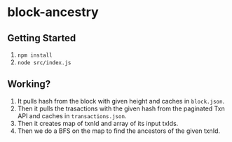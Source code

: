 # block-ancestry

## Getting Started

1. `npm install`
2. `node src/index.js`

## Working?
1. It pulls hash from the block with given height and caches in `block.json`.
2. Then it pulls the trasactions with the given hash from the paginated Txn API and caches in `transactions.json`.
3. Then it creates map of txnId and array of its input txIds.
4. Then we do a BFS on the map to find the ancestors of the given txnId.